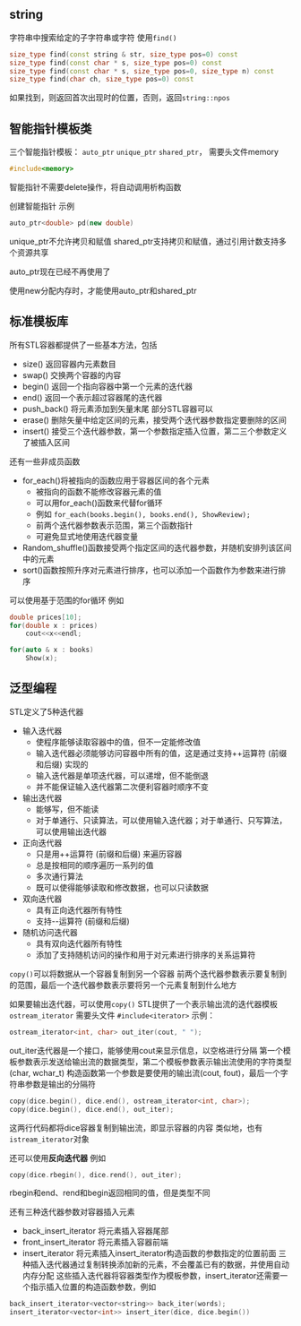 ## string

字符串中搜索给定的子字符串或字符 使用```find()```
```c++
size_type find(const string & str, size_type pos=0) const
size_type find(const char * s, size_type pos=0) const
size_type find(const char * s, size_type pos=0, size_type n) const
size_type find(char ch, size_type pos=0) const
```
如果找到，则返回首次出现时的位置，否则，返回```string::npos```

## 智能指针模板类

三个智能指针模板： ```auto_ptr``` ```unique_ptr``` ```shared_ptr```， 需要头文件memory
```c++
#include<memory>
```
智能指针不需要delete操作，将自动调用析构函数

创建智能指针 示例
```c++
auto_ptr<double> pd(new double)
```

unique_ptr不允许拷贝和赋值
shared_ptr支持拷贝和赋值，通过引用计数支持多个资源共享

auto_ptr现在已经不再使用了

使用new分配内存时，才能使用auto_ptr和shared_ptr


## 标准模板库

所有STL容器都提供了一些基本方法，包括
* size() 返回容器内元素数目
* swap() 交换两个容器的内容
* begin() 返回一个指向容器中第一个元素的迭代器
* end() 返回一个表示超过容器尾的迭代器
* push_back() 将元素添加到矢量末尾 部分STL容器可以
* erase() 删除矢量中给定区间的元素，接受两个迭代器参数指定要删除的区间
* insert() 接受三个迭代器参数，第一个参数指定插入位置，第二三个参数定义了被插入区间

还有一些非成员函数
* for_each()将被指向的函数应用于容器区间的各个元素
  * 被指向的函数不能修改容器元素的值
  * 可以用for_each()函数来代替for循环
  * 例如 ```for_each(books.begin(), books.end(), ShowReview);```
  * 前两个迭代器参数表示范围，第三个函数指针
  * 可避免显式地使用迭代器变量
* Random_shuffle()函数接受两个指定区间的迭代器参数，并随机安排列该区间中的元素
* sort()函数按照升序对元素进行排序，也可以添加一个函数作为参数来进行排序

可以使用基于范围的for循环
例如
```c++
double prices[10];
for(double x : prices)
    cout<<x<<endl;

for(auto & x : books)
    Show(x);
```

## 泛型编程

STL定义了5种迭代器
* 输入迭代器
  * 使程序能够读取容器中的值，但不一定能修改值
  * 输入迭代器必须能够访问容器中所有的值，这是通过支持++运算符 (前缀和后缀) 实现的
  * 输入迭代器是单项迭代器，可以递增，但不能倒退
  * 并不能保证输入迭代器第二次便利容器时顺序不变
* 输出迭代器
  * 能够写，但不能读
  * 对于单通行、只读算法，可以使用输入迭代器；对于单通行、只写算法，可以使用输出迭代器
* 正向迭代器
  * 只是用++运算符 (前缀和后缀) 来遍历容器
  * 总是按相同的顺序遍历一系列的值
  * 多次通行算法
  * 既可以使得能够读取和修改数据，也可以只读数据
* 双向迭代器
  * 具有正向迭代器所有特性
  * 支持--运算符 (前缀和后缀)
* 随机访问迭代器
  * 具有双向迭代器所有特性
  * 添加了支持随机访问的操作和用于对元素进行排序的关系运算符

```copy()```可以将数据从一个容器复制到另一个容器
前两个迭代器参数表示要复制到的范围，最后一个迭代器参数表示要将另一个元素复制到什么地方

如果要输出迭代器，可以使用```copy()```
STL提供了一个表示输出流的迭代器模板 ```ostream_iterator```
需要头文件 ```#include<iterator>```
示例：
```c++
ostream_iterator<int, char> out_iter(cout, " ");
```
out_iter迭代器是一个接口，能够使用cout来显示信息，以空格进行分隔
第一个模板参数表示发送给输出流的数据类型，第二个模板参数表示输出流使用的字符类型(char, wchar_t)
构造函数第一个参数是要使用的输出流(cout, fout)，最后一个字符串参数是输出的分隔符
```c++
copy(dice.begin(), dice.end(), ostream_iterator<int, char>);
copy(dice.begin(), dice.end(), out_iter);
```
这两行代码都将dice容器复制到输出流，即显示容器的内容
类似地，也有```istream_iterator```对象

还可以使用**反向迭代器**
例如
```c++
copy(dice.rbegin(), dice.rend(), out_iter);
```
rbegin和end、rend和begin返回相同的值，但是类型不同

还有三种迭代器参数对容器插入元素
* back_insert_iterator 将元素插入容器尾部
* front_insert_iterator 将元素插入容器前端
* insert_iterator 将元素插入insert_iterator构造函数的参数指定的位置前面
三种插入迭代器通过复制转换添加新的元素，不会覆盖已有的数据，并使用自动内存分配
这些插入迭代器将容器类型作为模板参数，insert_iterator还需要一个指示插入位置的构造函数参数，例如
```c++
back_insert_iterator<vector<string>> back_iter(words);
insert_iterator<vector<int>> insert_iter(dice, dice.begin())
```